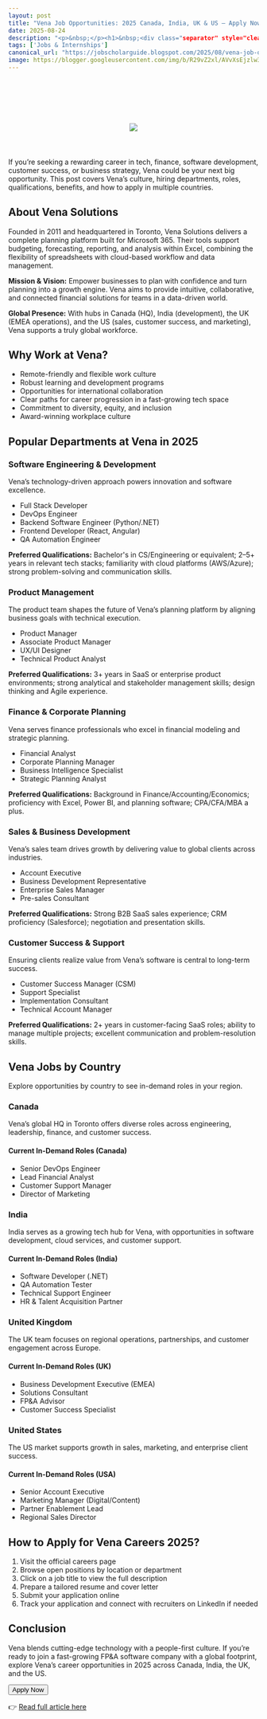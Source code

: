 ```yaml
---
layout: post
title: "Vena Job Opportunities: 2025 Canada, India, UK & US — Apply Now"
date: 2025-08-24
description: "<p>&nbsp;</p><h1>&nbsp;<div class="separator" style="clear: both; text-align: center;"><a href="https://blogger.googleusercontent.com/img/b/R29vZ2xl/AVvXsEjzlw35tob8gVUoOG6KhgSLhhbo8Iyvgrae9m8Xd5CZhuEEq96P-qtkqE9ofAUgU7B6G0eoRRJ7MK-e0GdIbFdYlOiVdcoqetSt1WfLvmLUdarAKw5uGlxXXOk8soTvAIM3mbZ-3nK6vyhVKRRjbOIDxT9FYgNrpsT75cK2xLd6wMxbACg5zKhqlAI98OJi/s900/1000289688.jpg" style="margin-left: 1em; margin-right: 1em;"><img border="0" src="https://blogger.googleusercontent.com/img/b/R29vZ2xl/AVvXsEjzlw35tob8gVUoOG6KhgSLhhbo8Iyvgrae9m8Xd5CZhuEEq96P-qtkqE9ofAUgU7B6G0eoRRJ7MK-e0GdIbFdYlOiVdcoqetSt1WfLvmLUdarAKw5uGlxXXOk8soTvAIM3mbZ-3nK6vyhVKRRjbOIDxT9FYgNrpsT75cK2xLd6wMxbACg5zKhqlAI98OJi/s16000/1000289688.jpg" /></a></div><br /></h1><p>If you’re seeking a rewarding career in tech, finance, software development, customer success, or business strategy, Vena could be your next big opportunity. This post covers Vena’s culture, hiring departments, roles, qualifications, benefits, and how to apply in multiple countries.</p><h2>About Vena Solutions</h2><p>Founded in 2011 and headquartered in Toronto, Vena Solutions delivers a complete planning platform built for Microsoft 365. Their tools support budgeting, forecasting, reporting, and analysis within Excel, combining the flexibility of spreadsheets with cloud-based workflow and data management.</p><p><strong>Mission &amp; Vision:</strong>&nbsp;Empower businesses to plan with confidence and turn planning into a growth engine. Vena aims to provide intuitive, collaborative, and connected financial solutions for teams in a data-driven world.</p><p><strong>Global Presence:</strong>&nbsp;With hubs in Canada (HQ), India (development), the UK (EMEA operations), and the US (sales, customer success, and marketing), Vena supports a truly global workforce.</p><h2>Why Work at Vena?</h2><ul><li>Remote-friendly and flexible work culture</li><li>Robust learning and development programs</li><li>Opportunities for international collaboration</li><li>Clear paths for career progression in a fast-growing tech space</li><li>Commitment to diversity, equity, and inclusion</li><li>Award-winning workplace culture</li></ul><h2>Popular Departments at Vena in 2025</h2><h3>Software Engineering &amp; Development</h3><p>Vena’s technology-driven approach powers innovation and software excellence.</p><ul><li>Full Stack Developer</li><li>DevOps Engineer</li><li>Backend Software Engineer (Python/.NET)</li><li>Frontend Developer (React, Angular)</li><li>QA Automation Engineer</li></ul><p><strong>Preferred Qualifications:</strong>&nbsp;Bachelor's in CS/Engineering or equivalent; 2–5+ years in relevant tech stacks; familiarity with cloud platforms (AWS/Azure); strong problem-solving and communication skills.</p><h3>Product Management</h3><p>The product team shapes the future of Vena’s planning platform by aligning business goals with technical execution.</p><ul><li>Product Manager</li><li>Associate Product Manager</li><li>UX/UI Designer</li><li>Technical Product Analyst</li></ul><p><strong>Preferred Qualifications:</strong>&nbsp;3+ years in SaaS or enterprise product environments; strong analytical and stakeholder management skills; design thinking and Agile experience.</p><h3>Finance &amp; Corporate Planning</h3><p>Vena serves finance professionals who excel in financial modeling and strategic planning.</p><ul><li>Financial Analyst</li><li>Corporate Planning Manager</li><li>Business Intelligence Specialist</li><li>Strategic Planning Analyst</li></ul><p><strong>Preferred Qualifications:</strong>&nbsp;Background in Finance/Accounting/Economics; proficiency with Excel, Power BI, and planning software; CPA/CFA/MBA a plus.</p><h3>Sales &amp; Business Development</h3><p>Vena’s sales team drives growth by delivering value to global clients across industries.</p><ul><li>Account Executive</li><li>Business Development Representative</li><li>Enterprise Sales Manager</li><li>Pre-sales Consultant</li></ul><p><strong>Preferred Qualifications:</strong>&nbsp;Strong B2B SaaS sales experience; CRM proficiency (Salesforce); negotiation and presentation skills.</p><h3>Customer Success &amp; Support</h3><p>Ensuring clients realize value from Vena’s software is central to long-term success.</p><ul><li>Customer Success Manager (CSM)</li><li>Support Specialist</li><li>Implementation Consultant</li><li>Technical Account Manager</li></ul><p><strong>Preferred Qualifications:</strong>&nbsp;2+ years in customer-facing SaaS roles; ability to manage multiple projects; excellent communication and problem-resolution skills.</p><h2>Vena Jobs by Country</h2><p>Explore opportunities by country to see in-demand roles in your region.</p><h3>Canada</h3><p>Vena’s global HQ in Toronto offers diverse roles across engineering, leadership, finance, and customer success.</p><h4>Current In-Demand Roles (Canada)</h4><ul><li>Senior DevOps Engineer</li><li>Lead Financial Analyst</li><li>Customer Support Manager</li><li>Director of Marketing</li></ul><h3>India</h3><p>India serves as a growing tech hub for Vena, with opportunities in software development, cloud services, and customer support.</p><h4>Current In-Demand Roles (India)</h4><ul><li>Software Developer (.NET)</li><li>QA Automation Tester</li><li>Technical Support Engineer</li><li>HR &amp; Talent Acquisition Partner</li></ul><h3>United Kingdom</h3><p>The UK team focuses on regional operations, partnerships, and customer engagement across Europe.</p><h4>Current In-Demand Roles (UK)</h4><ul><li>Business Development Executive (EMEA)</li><li>Solutions Consultant</li><li>FP&amp;A Advisor</li><li>Customer Success Specialist</li></ul><h3>United States</h3><p>The US market supports growth in sales, marketing, and enterprise client success.</p><h4>Current In-Demand Roles (USA)</h4><ul><li>Senior Account Executive</li><li>Marketing Manager (Digital/Content)</li><li>Partner Enablement Lead</li><li>Regional Sales Director</li></ul><h2>How to Apply for Vena Careers 2025?</h2><ol><li>Visit the official careers page</li><li>Browse open positions by location or department</li><li>Click on a job title to view the full description</li><li>Prepare a tailored resume and cover letter</li><li>Submit your application online</li><li>Track your application and connect with recruiters on LinkedIn if needed</li></ol><h2>Conclusion</h2><p>Vena blends cutting-edge technology with a people-first culture. If you’re ready to join a fast-growing FP&amp;A software company with a global footprint, explore Vena’s career opportunities in 2025 across Canada, India, the UK, and the US.</p><div class="apply-btn-wrapper"><button class="apply-btn">Apply Now</button></div>"
tags: ['Jobs & Internships']
canonical_url: "https://jobscholarguide.blogspot.com/2025/08/vena-job-opportunities-2025-canada.html"
image: https://blogger.googleusercontent.com/img/b/R29vZ2xl/AVvXsEjzlw35tob8gVUoOG6KhgSLhhbo8Iyvgrae9m8Xd5CZhuEEq96P-qtkqE9ofAUgU7B6G0eoRRJ7MK-e0GdIbFdYlOiVdcoqetSt1WfLvmLUdarAKw5uGlxXXOk8soTvAIM3mbZ-3nK6vyhVKRRjbOIDxT9FYgNrpsT75cK2xLd6wMxbACg5zKhqlAI98OJi/s72-c/1000289688.jpg
---
```


<p>&nbsp;</p><h1>&nbsp;<div class="separator" style="clear: both; text-align: center;"><a href="https://blogger.googleusercontent.com/img/b/R29vZ2xl/AVvXsEjzlw35tob8gVUoOG6KhgSLhhbo8Iyvgrae9m8Xd5CZhuEEq96P-qtkqE9ofAUgU7B6G0eoRRJ7MK-e0GdIbFdYlOiVdcoqetSt1WfLvmLUdarAKw5uGlxXXOk8soTvAIM3mbZ-3nK6vyhVKRRjbOIDxT9FYgNrpsT75cK2xLd6wMxbACg5zKhqlAI98OJi/s900/1000289688.jpg" style="margin-left: 1em; margin-right: 1em;"><img border="0" src="https://blogger.googleusercontent.com/img/b/R29vZ2xl/AVvXsEjzlw35tob8gVUoOG6KhgSLhhbo8Iyvgrae9m8Xd5CZhuEEq96P-qtkqE9ofAUgU7B6G0eoRRJ7MK-e0GdIbFdYlOiVdcoqetSt1WfLvmLUdarAKw5uGlxXXOk8soTvAIM3mbZ-3nK6vyhVKRRjbOIDxT9FYgNrpsT75cK2xLd6wMxbACg5zKhqlAI98OJi/s16000/1000289688.jpg" /></a></div><br /></h1><p>If you’re seeking a rewarding career in tech, finance, software development, customer success, or business strategy, Vena could be your next big opportunity. This post covers Vena’s culture, hiring departments, roles, qualifications, benefits, and how to apply in multiple countries.</p><h2>About Vena Solutions</h2><p>Founded in 2011 and headquartered in Toronto, Vena Solutions delivers a complete planning platform built for Microsoft 365. Their tools support budgeting, forecasting, reporting, and analysis within Excel, combining the flexibility of spreadsheets with cloud-based workflow and data management.</p><p><strong>Mission &amp; Vision:</strong>&nbsp;Empower businesses to plan with confidence and turn planning into a growth engine. Vena aims to provide intuitive, collaborative, and connected financial solutions for teams in a data-driven world.</p><p><strong>Global Presence:</strong>&nbsp;With hubs in Canada (HQ), India (development), the UK (EMEA operations), and the US (sales, customer success, and marketing), Vena supports a truly global workforce.</p><h2>Why Work at Vena?</h2><ul><li>Remote-friendly and flexible work culture</li><li>Robust learning and development programs</li><li>Opportunities for international collaboration</li><li>Clear paths for career progression in a fast-growing tech space</li><li>Commitment to diversity, equity, and inclusion</li><li>Award-winning workplace culture</li></ul><h2>Popular Departments at Vena in 2025</h2><h3>Software Engineering &amp; Development</h3><p>Vena’s technology-driven approach powers innovation and software excellence.</p><ul><li>Full Stack Developer</li><li>DevOps Engineer</li><li>Backend Software Engineer (Python/.NET)</li><li>Frontend Developer (React, Angular)</li><li>QA Automation Engineer</li></ul><p><strong>Preferred Qualifications:</strong>&nbsp;Bachelor's in CS/Engineering or equivalent; 2–5+ years in relevant tech stacks; familiarity with cloud platforms (AWS/Azure); strong problem-solving and communication skills.</p><h3>Product Management</h3><p>The product team shapes the future of Vena’s planning platform by aligning business goals with technical execution.</p><ul><li>Product Manager</li><li>Associate Product Manager</li><li>UX/UI Designer</li><li>Technical Product Analyst</li></ul><p><strong>Preferred Qualifications:</strong>&nbsp;3+ years in SaaS or enterprise product environments; strong analytical and stakeholder management skills; design thinking and Agile experience.</p><h3>Finance &amp; Corporate Planning</h3><p>Vena serves finance professionals who excel in financial modeling and strategic planning.</p><ul><li>Financial Analyst</li><li>Corporate Planning Manager</li><li>Business Intelligence Specialist</li><li>Strategic Planning Analyst</li></ul><p><strong>Preferred Qualifications:</strong>&nbsp;Background in Finance/Accounting/Economics; proficiency with Excel, Power BI, and planning software; CPA/CFA/MBA a plus.</p><h3>Sales &amp; Business Development</h3><p>Vena’s sales team drives growth by delivering value to global clients across industries.</p><ul><li>Account Executive</li><li>Business Development Representative</li><li>Enterprise Sales Manager</li><li>Pre-sales Consultant</li></ul><p><strong>Preferred Qualifications:</strong>&nbsp;Strong B2B SaaS sales experience; CRM proficiency (Salesforce); negotiation and presentation skills.</p><h3>Customer Success &amp; Support</h3><p>Ensuring clients realize value from Vena’s software is central to long-term success.</p><ul><li>Customer Success Manager (CSM)</li><li>Support Specialist</li><li>Implementation Consultant</li><li>Technical Account Manager</li></ul><p><strong>Preferred Qualifications:</strong>&nbsp;2+ years in customer-facing SaaS roles; ability to manage multiple projects; excellent communication and problem-resolution skills.</p><h2>Vena Jobs by Country</h2><p>Explore opportunities by country to see in-demand roles in your region.</p><h3>Canada</h3><p>Vena’s global HQ in Toronto offers diverse roles across engineering, leadership, finance, and customer success.</p><h4>Current In-Demand Roles (Canada)</h4><ul><li>Senior DevOps Engineer</li><li>Lead Financial Analyst</li><li>Customer Support Manager</li><li>Director of Marketing</li></ul><h3>India</h3><p>India serves as a growing tech hub for Vena, with opportunities in software development, cloud services, and customer support.</p><h4>Current In-Demand Roles (India)</h4><ul><li>Software Developer (.NET)</li><li>QA Automation Tester</li><li>Technical Support Engineer</li><li>HR &amp; Talent Acquisition Partner</li></ul><h3>United Kingdom</h3><p>The UK team focuses on regional operations, partnerships, and customer engagement across Europe.</p><h4>Current In-Demand Roles (UK)</h4><ul><li>Business Development Executive (EMEA)</li><li>Solutions Consultant</li><li>FP&amp;A Advisor</li><li>Customer Success Specialist</li></ul><h3>United States</h3><p>The US market supports growth in sales, marketing, and enterprise client success.</p><h4>Current In-Demand Roles (USA)</h4><ul><li>Senior Account Executive</li><li>Marketing Manager (Digital/Content)</li><li>Partner Enablement Lead</li><li>Regional Sales Director</li></ul><h2>How to Apply for Vena Careers 2025?</h2><ol><li>Visit the official careers page</li><li>Browse open positions by location or department</li><li>Click on a job title to view the full description</li><li>Prepare a tailored resume and cover letter</li><li>Submit your application online</li><li>Track your application and connect with recruiters on LinkedIn if needed</li></ol><h2>Conclusion</h2><p>Vena blends cutting-edge technology with a people-first culture. If you’re ready to join a fast-growing FP&amp;A software company with a global footprint, explore Vena’s career opportunities in 2025 across Canada, India, the UK, and the US.</p><div class="apply-btn-wrapper"><button class="apply-btn">Apply Now</button></div>

👉 [Read full article here](https://jobscholarguide.blogspot.com/2025/08/vena-job-opportunities-2025-canada.html)
